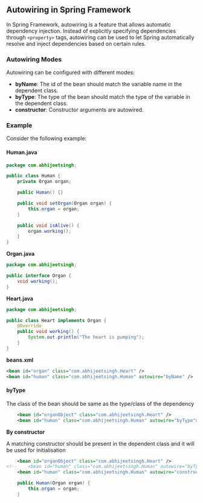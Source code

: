 ## Autowiring in Spring Framework

In Spring Framework, autowiring is a feature that allows automatic dependency injection. Instead of explicitly specifying dependencies through `<property>` tags, autowiring can be used to let Spring automatically resolve and inject dependencies based on certain rules.

### Autowiring Modes

Autowiring can be configured with different modes:

- **byName**: The id of the bean should match the variable name in the dependent class.
- **byType**: The type of the bean should match the type of the variable in the dependent class.
- **constructor**: Constructor arguments are autowired.

### Example

Consider the following example:

#### Human.java

```java
package com.abhijeetsingh;

public class Human {
    private Organ organ;

    public Human() {}

    public void setOrgan(Organ organ) {
        this.organ = organ;
    }

    public void isAlive() {
        organ.working();
    }
}
```

**Organ.java**
```java
package com.abhijeetsingh;

public interface Organ {
    void working();
}
```

**Heart.java**

```java
package com.abhijeetsingh;

public class Heart implements Organ {
    @Override
    public void working() {
        System.out.println("The heart is pumping");
    }
}
```

**beans.xml**

```xml
<bean id="organ" class="com.abhijeetsingh.Heart" />
<bean id="human" class="com.abhijeetsingh.Human" autowire="byName" />
```

#### byType
The class of the bean should be same as the type/class of the dependency

```xml
    <bean id="organObject" class="com.abhijeetsingh.Heart" />
    <bean id="human" class="com.abhijeetsingh.Human" autowire="byType">
```

**By constructor**

A matching constructor should be present in the dependent class and it will be
used for initialisation

```xml
    <bean id="organObject" class="com.abhijeetsingh.Heart" />
<!--    <bean id="human" class="com.abhijeetsingh.Human" autowire="byType">-->
    <bean id="human" class="com.abhijeetsingh.Human" autowire="constructor">
```

```java
    public Human(Organ organ) {
        this.organ = organ;
    }
```